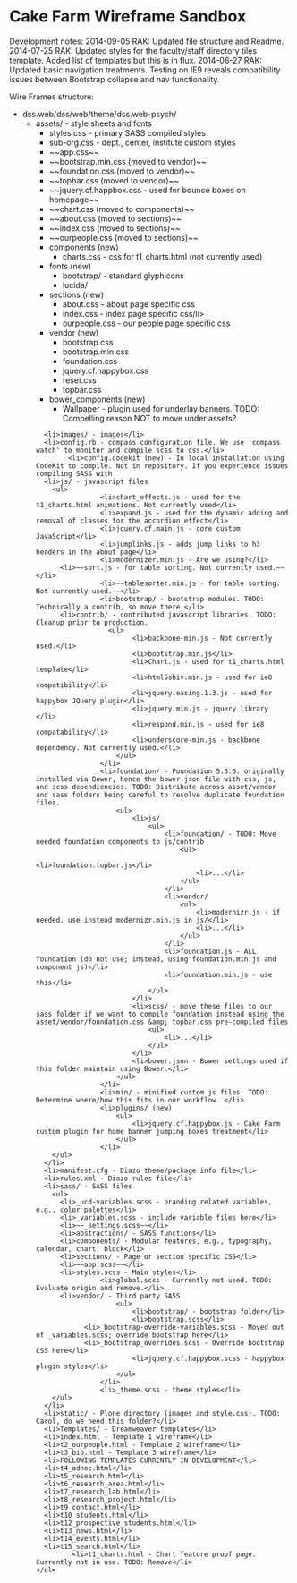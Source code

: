 Cake Farm Wireframe Sandbox
=================

Development notes:
2014-09-05 RAK: Updated file structure and Readme. 
2014-07-25 RAK: Updated styles for the faculty/staff directory tiles template. Added list of templates but this is in flux.
2014-06-27 RAK: Updated basic navigation treatments. Testing on IE9 reveals compatibility issues between Bootstrap collapse and nav functionality.

Wire Frames structure:

<ul>
  <li>dss.web/dss/web/theme/dss.web-psych/
    <ul>
      <li>assets/ - style sheets and fonts
        <ul>
          <li>styles.css - primary SASS compiled styles</li>
					<li>sub-org.css - dept., center, institute custom styles</li>
					<li>~~app.css~~</li>
          <li>~~bootstrap.min.css (moved to vendor)~~</li>
          <li>~~foundation.css (moved to vendor)~~</li>
          <li>~~topbar.css (moved to vendor)~~</li>
					<li>~~jquery.cf.happbox.css - used for bounce boxes on homepage~~</li>
					<li>~~chart.css (moved to components)~~</li>
					<li>~~about.css (moved to sections)~~</li>
					<li>~~index.css (moved to sections)~~</li>
					<li>~~ourpeople.css  (moved to sections)~~</li>
					<li>components (new)
						<ul>
							<li>charts.css - css for t1_charts.html (not currently used)</li>
						</ul>
					</li>
					<li>fonts (new)
						<ul>
							<li>bootstrap/ - standard glyphicons</li>
							<li>lucida/</li>
						</ul>
					</li>
					<li>sections (new)
						<ul>
							<li>about.css - about page specific css</li>
							<li>index.css - index page specific css/li>
							<li>ourpeople.css - our people page specific css</li>
						</ul>
					</li>
					<li>vendor (new)
						<ul>
							<li>bootstrap.css</li>
							<li>bootstrap.min.css</li>
							<li>foundation.css</li>
							<li>jquery.cf.happybox.css</li>
							<li>reset.css</li>
							<li>topbar.css</li>
						</ul>
					</li>
					<li>bower_components (new)
						<ul>
							<li>Wallpaper - plugin used for underlay banners. TODO: Compelling reason NOT to move under assets?</li>
						</ul>
					</li>
        </ul>
			</li>

      <li>images/ - images</li>
      <li>config.rb - compass configuration file. We use 'compass watch' to monitor and compile scss to css.</li>
			<li>config.codekit (new) - In local installation using CodeKit to compile. Not in repository. If you experience issues compiling SASS with 
      <li>js/ - javascript files
        <ul>
					<li>chart_effects.js - used for the t1_charts.html animations. Not currently used</li>
					<li>expand.js - used for the dynamic adding and removal of classes for the accordion effect</li>
					<li>jquery.cf.main.js - core custom JavaScript</li>
					<li>jumplinks.js - adds jump links to h3 headers in the about page</li>
					<li>modernizer.min.js - Are we using?</li>
          <li>~~sort.js - for table sorting. Not currently used.~~</li>
					<li>~~tablesorter.min.js - for table sorting. Not currently used.~~</li>
					<li>bootstrap/ - bootstrap modules. TODO: Technically a contrib, so move there.</li>
          <li>contrib/ - contributed javascript libraries. TODO: Cleanup prior to production.
					  <ul>
							<li>backbone-min.js - Not currently used.</li>
							<li>bootstrap.min.js</li>
							<li>Chart.js - used for t1_charts.html template</li>
							<li>html5shiv.min.js - used for ie8 compatibility</li>
							<li>jquery.easing.1.3.js - used for happybox JQuery plugin</li>
							<li>jquery.min.js - jquery library </li>
							<li>respond.min.js - used for ie8 compatability</li>
							<li>underscore-min.js - backbone dependency. Not currently used.</li>						
						</ul>				
					</li>
					<li>foundation/ - Foundation 5.3.0. originally installed via Bower, hence the bower.json file with css, js, and scss dependiencies. TODO: Distribute across asset/vendor and sass folders being careful to resolve duplicate foundation files.
						<ul>
							<li>js/
								<ul>
									<li>foundation/ - TODO: Move needed foundation components to js/contrib
										<ul>
											<li>foundation.topbar.js</li>
											<li>...</li>
										</ul>
									</li>
									<li>vendor/ 
										<ul>
											<li>modernizr.js - if needed, use instead modernizr.min.js in js/</li>
											<li>...</li>
										</ul>
									</li>
									<li>foundation.js - ALL foundation (do not use; instead, using foundation.min.js and component js)</li>
									<li>foundation.min.js - use this</li>
								</ul>
							</li>
							<li>scss/ - move these files to our sass folder if we want to compile foundation instead using the asset/vendor/foundation.css &amp; topbar.css pre-compiled files
								<ul>
									<li>...</li>
								</ul>
							</li>
							<li>bower.json - Bower settings used if this folder maintain using Bower.</li>
						</ul>
					</li>
					<li>min/ - minified custom js files. TODO: Determine where/how this fits in our workflow. </li>
					<li>plugins/ (new)
						<ul>
							<li>jquery.cf.happybox.js - Cake Farm custom plugin for home banner jumping boxes treatment</li>
						</ul>
					</li>
        </ul>
      </li>
      <li>manifest.cfg - Diazo theme/package info file</li>
      <li>rules.xml - Diazo rules file</li>
      <li>sass/ - SASS files
        <ul>
          <li>_ucd-variables.scss - branding related variables, e.g., color palettes</li>
          <li>_variables.scss - include variable files here</li>
          <li>~~_settings.scss~~</li>
          <li>abstractions/ - SASS functions</li>
          <li>components/ - Modular features, e.g., typography, calendar, chart, block</li>
          <li>sections/ - Page or section specific CSS</li>
          <li>~~app.scss~~</li>
          <li>styles.scss - Main styles</li>
					<li>global.scss - Currently not used. TODO: Evaluate origin and remove.</li>
          <li>vendor/ - Third party SASS
						<ul>
							<li>bootstrap/ - bootstrap folder</li>
							<li>bootstrap.scss</li>
	          	<li>_bootstrap-override-variables.scss - Moved out of _variables.scss; override bootstrap here</li>
	          	<li>_bootstrap_overrides.scss - Override bootstrap CSS here</li>
							<li>jquery.cf.happybox.scss - happybox plugin styles</li>
						</ul>
					</li>
					<li>_theme.scss - theme styles</li>
        </ul>
      </li>
      <li>static/ - Plone directory (images and style.css). TODO: Carol, do we need this folder?</li>
      <li>Templates/ - Dreamweaver templates</li>
      <li>index.html - Template 1 wireframe</li>
      <li>t2_ourpeople.html - Template 2 wireframe</li>
      <li>t3_bio.html - Template 3 wireframe</li>
      <li>FOLLOWING TEMPLATES CURRENTLY IN DEVELOPMENT</li>
      <li>t4_adhoc.html</li>
      <li>t5_research.html</li>
      <li>t6_research_area.html</li>
      <li>t7_research_lab.html</li>
      <li>t8_research_project.html</li>
      <li>t9_contact.html</li>
      <li>t10_students.html</li>
      <li>t12_prospective_students.html</li>
      <li>t13_news.html</li>
      <li>t14_events.html</li>
      <li>t15_search.html</li>
			 <li>t1_charts.html - Chart feature proof page. Currently not in use. TODO: Remove</li>
    </ul>
  </li>
</ul>